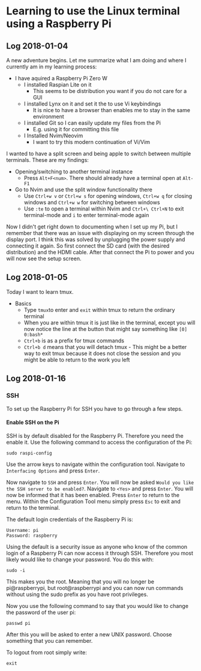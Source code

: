 # Learning to use the Linux terminal using a Raspberry Pi

## Log 2018-01-04

A new adventure begins. Let me summarize what I am doing and where I currently am in my learning process:

* I have aquired a Raspberry Pi Zero W
	* I installed Raspian Lite on it
		* This seems to be distribution you want if you do not care for a GUI
	* I installed Lynx on it and set it the to use Vi keybindings
		* It is nice to have a browser than enables me to stay in the same environment
	* I installed Git so I can easily update my files from the Pi
		* E.g. using it for committing this file
	* I Installed Nvim/Neovim
		* I want to try this modern continuation of Vi/Vim

I wanted to have a split screen and being apple to switch between multiple terminals. These are my findings:

* Opening/switching to another terminal instance
	* Press `Alt+F<num>`. There should already have a terminal open at `Alt-F1`
* Go to Nvim and use the split window functionality there
	* Use `Ctrl+w v` or `Ctrl+w s` for opening windows, `Ctrl+w q` for closing windows and `Ctrl+w w` for switching between windows 
	* Use `:te` to open a terminal within Nvim and `Ctrl+\ Ctrl+N` to exit terminal-mode and `i` to enter terminal-mode again

Now I didn't get right down to documenting when I set up my Pi, but I remember that there was an issue with displaying on my screen through the display port. I think this was solved by unplugging the power supply and connecting it again. So first connect the SD card (with the desired distribution) and the HDMI cable. After that connect the Pi to power and you will now see the setup screen.


## Log 2018-01-05

Today I want to learn tmux.

* Basics
	* Type `tmux`to enter and `exit` within tmux to return the ordinary terminal
	* When you are within tmux it is just like in the terminal, except you will now notice the line at the button that might say something like `[0] 0:bash*`
	* `Ctrl+b` is as a prefix for tmux commands
	* `Ctrl+b d` means that you will detach tmux - This might be a better way to exit tmux because it does not close the session and you might be able to return to the work you left  
	
## Log 2018-01-16

### SSH

To set up the Raspberry Pi for SSH you have to go through a few steps.

#### Enable SSH on the Pi

SSH is by default disabled for the Raspberry Pi. Therefore you need the enable it. Use the following command to access the configuration of the Pi:

	sudo raspi-config
	
Use the arrow keys to navigate within the configuration tool. Navigate to `Interfacing Options` and press `Enter`.

Now navigate to `SSH` and press `Enter`. You will now be asked `Would you like the SSH server to be enabled?`. Navigate to `<Yes>` and press `Enter`. You will now be informed that it has been enabled. Press `Enter` to return to the menu. Within the Configuration Tool menu simply press `Esc` to exit and return to the terminal.

The default login credentials of the Raspberry Pi is:

	Username: pi
	Password: raspberry

Using the default is a security issue as anyone who know of the common login of a Raspberry Pi can now access it through SSH. Therefore you most likely would like to change your password. You do this with:
	
	sudo -i

This makes you the root. Meaning that you will no longer be pi@raspberrypi, but root@raspberrypi and you can now run commands without using the sudo prefix as you have root privileges. 

Now you use the following command to say that you would like to change the password of the user pi: 

	passwd pi

After this you will be asked to enter a new UNIX password. Choose something that you can remember.

To logout from root simply write:

	exit	
